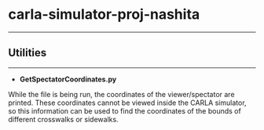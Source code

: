 # carla-simulator-proj-nashita
***

## Utilities
***

* **GetSpectatorCoordinates.py**

While the file is being run, the coordinates of the viewer/spectator are printed. These coordinates cannot be viewed inside the CARLA simulator, so this information can be used to find the coordinates of the bounds of different crosswalks or sidewalks.